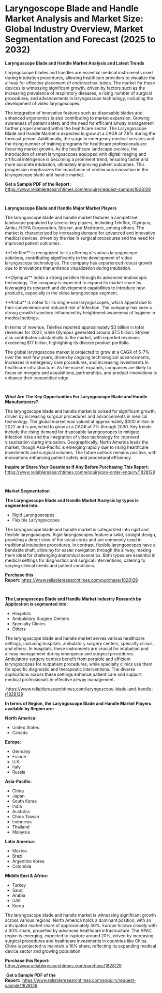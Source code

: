 <p><h1>Laryngoscope Blade and Handle Market Analysis and Market Size: Global Industry Overview, Market Segmentation and Forecast (2025 to 2032)</h1></p><p><strong>Laryngoscope Blade and Handle Market Analysis and Latest Trends</strong></p>
<p><p>Laryngoscope blades and handles are essential medical instruments used during intubation procedures, allowing healthcare providers to visualize the airway for effective placement of endotracheal tubes. The market for these devices is witnessing significant growth, driven by factors such as the increasing prevalence of respiratory diseases, a rising number of surgical procedures, and advancements in laryngoscope technology, including the development of video laryngoscopes. </p><p>The integration of innovative features such as disposable blades and enhanced ergonomics is also contributing to market expansion. Growing awareness of patient safety and the need for efficient airway management further propel demand within the healthcare sector. The Laryngoscope Blade and Handle Market is expected to grow at a CAGR of 7.9% during the forecast period. Additionally, the surge in emergency medical services and the rising number of training programs for healthcare professionals are fostering market growth. As the healthcare landscape evolves, the introduction of smart laryngoscopes equipped with digital imaging and artificial intelligence is becoming a prominent trend, ensuring faster and more accurate intubation, ultimately improving patient outcomes. This progression emphasizes the importance of continuous innovation in the laryngoscope blade and handle market.</p></p>
<p><strong>Get a Sample PDF of the Report:&nbsp;</strong> <a href="https://www.reliableresearchtimes.com/enquiry/request-sample/1828129?utm_campaign=2665&utm_medium=2&utm_source=Github&utm_content=ia&utm_term=13042025&utm_id=laryngoscope-blade-and-handle">https://www.reliableresearchtimes.com/enquiry/request-sample/1828129</a></p>
<p>&nbsp;</p>
<p><strong>Laryngoscope Blade and Handle Major Market Players</strong></p>
<p><p>The laryngoscope blade and handle market features a competitive landscape populated by several key players, including Teleflex, Olympus, Ambu, HOYA Corporation, Stryker, and Medtronic, among others. The market is characterized by increasing demand for advanced and innovative medical devices, driven by the rise in surgical procedures and the need for improved patient outcomes.</p><p>**Teleflex** is recognized for its offering of various laryngoscope solutions, contributing significantly to the development of video laryngoscopy technologies. The company has experienced robust growth due to innovations that enhance visualization during intubation.</p><p>**Olympus** holds a strong position through its advanced endoscopic technology. The company is expected to expand its market share by leveraging its research and development capabilities to introduce new products, especially in the video laryngoscope segment.</p><p>**Ambu** is noted for its single-use laryngoscopes, which appeal due to their convenience and reduced risk of infection. The company has seen a strong growth trajectory influenced by heightened awareness of hygiene in medical settings.</p><p>In terms of revenue, Teleflex reported approximately $3 billion in total revenues for 2022, while Olympus generated around $7.5 billion. Stryker also contributes substantially to the market, with reported revenues exceeding $17 billion, highlighting its diverse product portfolio.</p><p>The global laryngoscope market is projected to grow at a CAGR of 5-7% over the next few years, driven by ongoing technological advancements, increases in emergency care procedures, and increasing investments in healthcare infrastructure. As the market expands, companies are likely to focus on mergers and acquisitions, partnerships, and product innovations to enhance their competitive edge.</p></p>
<p>&nbsp;</p>
<p><strong>What Are The Key Opportunities For Laryngoscope Blade and Handle Manufacturers?</strong></p>
<p><p>The laryngoscope blade and handle market is poised for significant growth, driven by increasing surgical procedures and advancements in medical technology. The global market was valued at approximately $300 million in 2022 and is projected to grow at a CAGR of 7% through 2030. Key trends include the rising demand for disposable laryngoscopes to mitigate infection risks and the integration of video technology for improved visualization during intubation. Geographically, North America leads the market, though Asia-Pacific is emerging rapidly due to rising healthcare investments and surgical volumes. The future outlook remains positive, with innovations enhancing patient safety and procedural efficiency.</p></p>
<p><strong>Inquire or Share Your Questions If Any Before Purchasing This Report:</strong> <a href="https://www.reliableresearchtimes.com/enquiry/pre-order-enquiry/1828129?utm_campaign=2665&utm_medium=2&utm_source=Github&utm_content=ia&utm_term=13042025&utm_id=laryngoscope-blade-and-handle">https://www.reliableresearchtimes.com/enquiry/pre-order-enquiry/1828129</a></p>
<p>&nbsp;</p>
<p><strong>Market Segmentation</strong></p>
<p><strong>The Laryngoscope Blade and Handle Market Analysis by types is segmented into:</strong></p>
<p><ul><li>Rigid Laryngoscopes</li><li>Flexible Laryngoscopes</li></ul></p>
<p><p>The laryngoscope blade and handle market is categorized into rigid and flexible laryngoscopes. Rigid laryngoscopes feature a solid, straight design, providing a direct view of the vocal cords and are commonly used in traditional intubation procedures. In contrast, flexible laryngoscopes have a bendable shaft, allowing for easier navigation through the airway, making them ideal for challenging anatomical scenarios. Both types are essential in medical settings for diagnostics and surgical interventions, catering to varying clinical needs and patient conditions.</p></p>
<p><strong>Purchase this Report:&nbsp;</strong><a href="https://www.reliableresearchtimes.com/purchase/1828129?utm_campaign=2665&utm_medium=2&utm_source=Github&utm_content=ia&utm_term=13042025&utm_id=laryngoscope-blade-and-handle">https://www.reliableresearchtimes.com/purchase/1828129</a></p>
<p>&nbsp;</p>
<p><strong>The Laryngoscope Blade and Handle Market Industry Research by Application is segmented into:</strong></p>
<p><ul><li>Hospitals</li><li>Ambulatory Surgery Centers</li><li>Specialty Clinics</li><li>Others</li></ul></p>
<p><p>The laryngoscope blade and handle market serves various healthcare settings, including hospitals, ambulatory surgery centers, specialty clinics, and others. In hospitals, these instruments are crucial for intubation and airway management during emergency and surgical procedures. Ambulatory surgery centers benefit from portable and efficient laryngoscopes for outpatient procedures, while specialty clinics use them for specific diagnostic and therapeutic interventions. The diverse applications across these settings enhance patient care and support medical professionals in effective airway management.</p></p>
<p><a href="https://www.reliableresearchtimes.com/laryngoscope-blade-and-handle-r1828129?utm_campaign=2665&utm_medium=2&utm_source=Github&utm_content=ia&utm_term=13042025&utm_id=laryngoscope-blade-and-handle">&nbsp;https://www.reliableresearchtimes.com/laryngoscope-blade-and-handle-r1828129</a></p>
<p><strong>In terms of Region, the Laryngoscope Blade and Handle Market Players available by Region are:</strong></p>
<p>
    <p> <strong> North America: </strong>
        <ul>
            <li>United States</li>
            <li>Canada</li>
        </ul>
        </p> 
    <p> <strong> Europe: </strong>
        <ul>
            <li>Germany</li>
            <li>France</li>
            <li>U.K.</li>
            <li>Italy</li>
            <li>Russia</li>
        </ul>
        </p> 
    <p> <strong> Asia-Pacific: </strong>
        <ul>
            <li>China</li>
            <li>Japan</li>
            <li>South Korea</li>
            <li>India</li>
            <li>Australia</li>
            <li>China Taiwan</li>
            <li>Indonesia</li>
            <li>Thailand</li>
            <li>Malaysia</li>
        </ul>
        </p> 
    <p> <strong> Latin America: </strong>
        <ul>
            <li>Mexico</li>
            <li>Brazil</li>
            <li>Argentina Korea</li>
            <li>Colombia</li>
        </ul>
        </p> 
    <p> <strong> Middle East & Africa: </strong>
        <ul>
            <li>Turkey</li>
            <li>Saudi</li>
            <li>Arabia</li>
            <li>UAE</li>
            <li>Korea</li>
        </ul>
    </p>
    </p>
<p><p>The laryngoscope blade and handle market is witnessing significant growth across various regions. North America holds a dominant position, with an anticipated market share of approximately 40%. Europe follows closely with a 30% share, propelled by advanced healthcare infrastructure. The APAC region is emerging, expected to capture around 20%, driven by increasing surgical procedures and healthcare investments in countries like China. China is projected to maintain a 10% share, reflecting its expanding medical device sector and growing population.</p></p>
<p><strong>Purchase this Report: </strong><a href="https://www.reliableresearchtimes.com/purchase/1828129?utm_campaign=2665&utm_medium=2&utm_source=Github&utm_content=ia&utm_term=13042025&utm_id=laryngoscope-blade-and-handle">https://www.reliableresearchtimes.com/purchase/1828129</a></p>
<p>&nbsp;<strong>Get a Sample PDF of the Report:&nbsp;&nbsp;</strong><a href="https://www.reliableresearchtimes.com/enquiry/request-sample/1828129?utm_campaign=2665&utm_medium=2&utm_source=Github&utm_content=ia&utm_term=13042025&utm_id=laryngoscope-blade-and-handle">https://www.reliableresearchtimes.com/enquiry/request-sample/1828129</a></p>
<p><strong></strong></p>
<p><p></p><p></p><p></p></p>